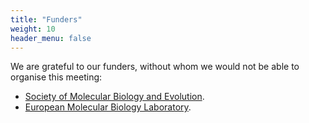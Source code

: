 ```yaml
---
title: "Funders"
weight: 10
header_menu: false
---
```

We are grateful to our funders, without whom we would not be able to organise this meeting:

- [Society of Molecular Biology and Evolution](https://smbe.org).
- [European Molecular Biology Laboratory](https://www.embl.org/about/info/infection-biology/).